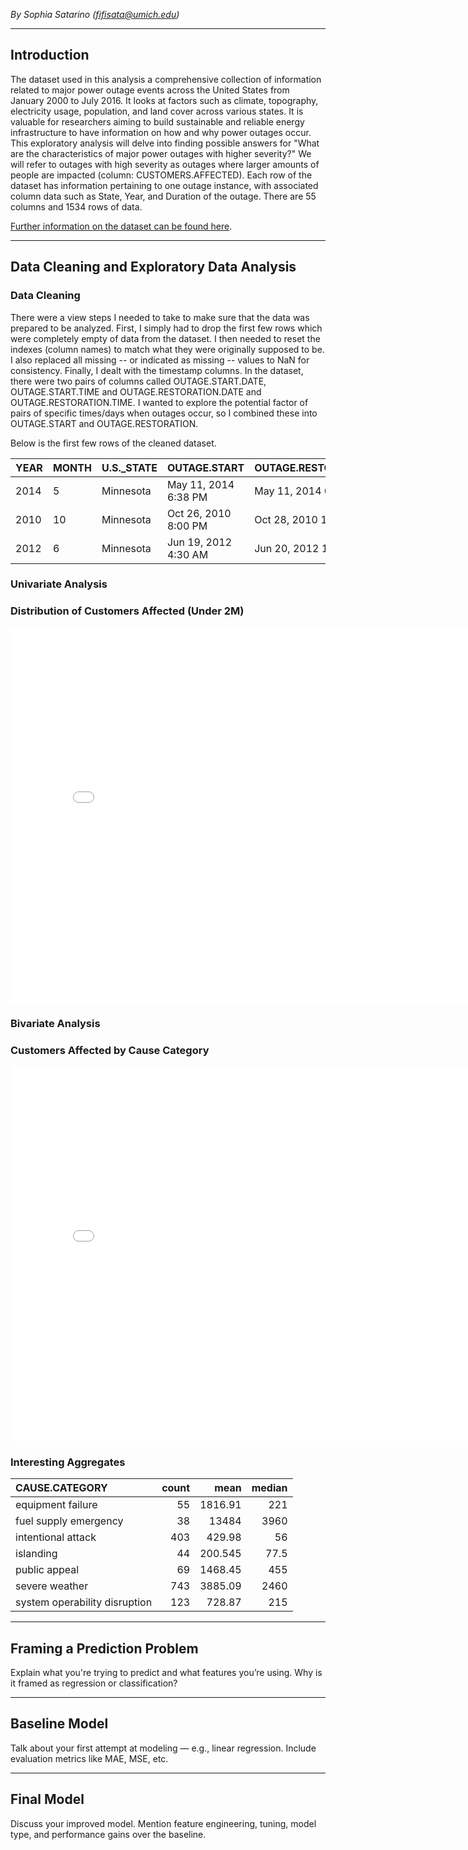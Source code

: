<!-- # Power Outages: Predicting Customer Impact  -->

*By Sophia Satarino (fifisata@umich.edu)*

---

## Introduction

The dataset used in this analysis a comprehensive collection of information related to major power outage events across the United States from January 2000 to July 2016. It looks at factors such as climate, topography, electricity usage, population, and land cover across various states. It is valuable for researchers aiming to build sustainable and reliable energy infrastructure to have information on how and why power outages occur. This exploratory analysis will delve into finding possible answers for "What are the characteristics of major power outages with higher severity?" We will refer to outages with high severity as outages where larger amounts of people are impacted (column: CUSTOMERS.AFFECTED). Each row of the dataset has information pertaining to one outage instance, with associated column data such as State, Year, and Duration of the outage. There are 55 columns and 1534 rows of data. 

[Further information on the dataset can be found here](https://www.sciencedirect.com/science/article/pii/S2352340918307182).

---

## Data Cleaning and Exploratory Data Analysis

### Data Cleaning

There were a view steps I needed to take to make sure that the data was  prepared to be analyzed. First, I simply had to drop the first few rows which were completely empty of data from the dataset. I then needed to reset the indexes (column names) to match what they were originally supposed to be. I also replaced all missing -- or indicated as missing --  values to NaN for consistency. Finally, I dealt with the timestamp columns. In the dataset, there were two pairs of columns called OUTAGE.START.DATE, OUTAGE.START.TIME and OUTAGE.RESTORATION.DATE and OUTAGE.RESTORATION.TIME. I wanted to explore the potential factor of pairs of specific times/days when outages occur, so I combined these into OUTAGE.START and OUTAGE.RESTORATION. 

Below is the first few rows of the cleaned dataset.
<!-- |:-----:|:------:|:------------:|:---------------------:|:------------------:|:----------------------:|:-------------------:|
| YEAR | MONTH  | U.S._STATE   | CAUSE.CATEGORY        | OUTAGE.DURATION    | CUSTOMERS.AFFECTED     | CLIMATE.CATEGORY    |
|:----:|:------:|:------------:|:---------------------:|:------------------:|:----------------------:|:-------------------:|
| 2014 |   5    | Minnesota    | intentional attack     | 1                  | NaN                    | normal              |
| 2010 |  10    | Minnesota    | severe weather         | 3000               | 70000                  | cold                |
| 2012 |   6    | Minnesota    | severe weather         | 2550               | 68200                  | normal              |
| 2015 |   7    | Minnesota    | severe weather         | 1740               | 250000                 | warm                |
| 2010 |  11    | Minnesota    | severe weather         | 1860               | 60000                  | cold                |
 -->


| YEAR | MONTH | U.S._STATE | OUTAGE.START           | OUTAGE.RESTORATION      | CAUSE.CATEGORY   | CUSTOMERS.AFFECTED |
|------|-------|------------|------------------------|-------------------------|------------------|--------------------|
| 2014 | 5     | Minnesota  | May 11, 2014 6:38 PM   | May 11, 2014 6:39 PM    | intentional attack| NaN                |
| 2010 | 10    | Minnesota  | Oct 26, 2010 8:00 PM   | Oct 28, 2010 10:00 PM   | severe weather   | 70,000             |
| 2012 | 6     | Minnesota  | Jun 19, 2012 4:30 AM   | Jun 20, 2012 11:00 PM   | severe weather   | 68,200             |

### Univariate Analysis

### Distribution of Customers Affected (Under 2M)

<iframe
  src="assets/customers-affected.html"
  width="800"
  height="600"
  frameborder="0"
></iframe>

### Bivariate Analysis

### Customers Affected by Cause Category

<iframe
  src="assets/customers-affected-by-cause-category.html"
  width="800"
  height="600"
  frameborder="0"
></iframe>

### Interesting Aggregates

| CAUSE.CATEGORY                |   count |      mean |   median |
|:------------------------------|--------:|----------:|---------:|
| equipment failure             |      55 |  1816.91  |    221   |
| fuel supply emergency         |      38 | 13484     |   3960   |
| intentional attack            |     403 |   429.98  |     56   |
| islanding                     |      44 |   200.545 |     77.5 |
| public appeal                 |      69 |  1468.45  |    455   |
| severe weather                |     743 |  3885.09  |   2460   |
| system operability disruption |     123 |   728.87  |    215   |


---

## Framing a Prediction Problem

Explain what you're trying to predict and what features you’re using. Why is it framed as regression or classification?

---

## Baseline Model

Talk about your first attempt at modeling — e.g., linear regression. Include evaluation metrics like MAE, MSE, etc.

---

## Final Model

Discuss your improved model. Mention feature engineering, tuning, model type, and performance gains over the baseline.
